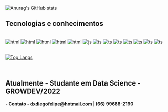 ![Anurag's GitHub stats](https://github-readme-stats.vercel.app/api?username=dxdiego5&show_icons=true)

  
## Tecnologias e conhecimentos

<div styled="display: incline_block"><br/>

<img align="center" alt="html" src="https://img.shields.io/badge/Node.js-43853D?style=for-the-badge&logo=node.js&logoColor=white"/>
<img align="center" alt="html" src="https://img.shields.io/badge/CSS3-1572B6?style=for-the-badge&logo=css3&logoColor=white"/>
<img align="center" alt="html" src="https://img.shields.io/badge/Python-14354C?style=for-the-badge&logo=python&logoColor=white"/>
<img align="center" alt="html" src="https://img.shields.io/badge/PHP-777BB4?style=for-the-badge&logo=php&logoColor=white"/>
<img align="center" alt="html" src="https://img.shields.io/badge/HTML5-E34F26?style=for-the-badge&logo=html5&logoColor=white"/>
<img align="center" alt="js" src="https://img.shields.io/badge/JavaScript-323330?style=for-the-badge&logo=javascript&logoColor=F7DF1E"/>
<img align="center" alt="ts" src="https://img.shields.io/badge/TypeScript-007ACC?style=for-the-badge&logo=typescript&logoColor=white"/>
<img align="center" alt="ts" src="https://img.shields.io/badge/Express.js-404D59?style=for-the-badge"/>
<img align="center" alt="ts" src="https://img.shields.io/badge/Bootstrap-563D7C?style=for-the-badge&logo=bootstrap&logoColor=white"/>
<img align="center" alt="ts" src="https://img.shields.io/badge/jQuery-0769AD?style=for-the-badge&logo=jquery&logoColor=white"/>
<img align="center" alt="ts" src="https://img.shields.io/badge/MySQL-00000F?style=for-the-badge&logo=mysql&logoColor=white"/>
<img align="center" alt="ts" src="https://img.shields.io/badge/PostgreSQL-316192?style=for-the-badge&logo=postgresql&logoColor=white"/>
<img align="center" alt="ts" src="https://img.shields.io/badge/GitHub-100000?style=for-the-badge&logo=github&logoColor=white"/>
</div>

<br/>

[![Top Langs](https://github-readme-stats.vercel.app/api/top-langs/?username=dxdiego5&langs_count=6)](https://github.com/dxdiego5/github-readme-stats)

<br/>

## Atualmente - Studante em Data Science - GROWDEV/2022
#### - Contato - dxdiegofelipe@hotmail.com | (66) 99688-2190

